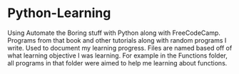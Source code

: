 # Python-Learning
 Using Automate the Boring stuff with Python along with FreeCodeCamp. Programs from that book and other tutorials along with random programs I write. Used to document my learning progress. 
 Files are named based off of what learning objective I was learning. For example in the Functions folder, all programs in that folder were aimed to help me learning about functions. 
